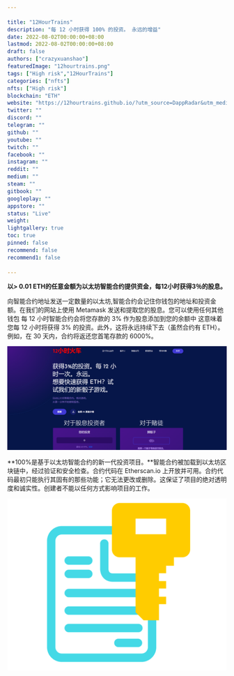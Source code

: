 ```yaml
---

title: "12HourTrains"
description: "每 12 小时获得 100% 的投资。 永远的增益"
date: 2022-08-02T00:00:00+08:00
lastmod: 2022-08-02T00:00:00+08:00
draft: false
authors: ["crazyxuanshao"]
featuredImage: "12hourtrains.png"
tags: ["High risk","12HourTrains"]
categories: ["nfts"]
nfts: ["High risk"]
blockchain: "ETH"
website: "https://12hourtrains.github.io/?utm_source=DappRadar&utm_medium=deeplink&utm_campaign=visit-website"
twitter: ""
discord: ""
telegram: ""
github: ""
youtube: ""
twitch: ""
facebook: ""
instagram: ""
reddit: ""
medium: ""
steam: ""
gitbook: ""
googleplay: ""
appstore: ""
status: "Live"
weight: 
lightgallery: true
toc: true
pinned: false
recommend: false
recommend1: false

---
```


**以> 0.01 ETH的任意金额为以太坊智能合约提供资金，每12小时获得3％的股息。**

向智能合约地址发送一定数量的以太坊,智能合约会记住你钱包的地址和投资金额。在我们的网站上使用 Metamask 发送和提取您的股息。您可以使用任何其他钱包
每 12 小时智能合约会将您存款的 3% 作为股息添加到您的余额中
这意味着您每 12 小时将获得 3% 的投资。此外，这将永远持续下去（虽然合约有 ETH）。例如，在 30 天内，合约将返还您首笔存款的 6000%。

![1659421789(1)](1659421789(1).jpg)

**100%是基于以太坊智能合约的新一代投资项目。**智能合约被加载到以太坊区块链中，经过验证和安全检查。合约代码在 Etherscan.io 上开放并可用。合约代码最初只能执行其固有的那些功能；它无法更改或删除。这保证了项目的绝对透明度和诚实性。创建者不能以任何方式影响项目的工作。

![features-1](features-1.png)